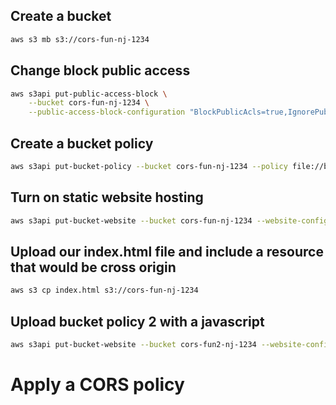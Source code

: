 ## Create a bucket

```sh
aws s3 mb s3://cors-fun-nj-1234
```
## Change block public access

```sh
aws s3api put-public-access-block \
    --bucket cors-fun-nj-1234 \
    --public-access-block-configuration "BlockPublicAcls=true,IgnorePublicAcls=true,BlockPublicPolicy=false,RestrictPublicBuckets=false"
```
## Create a bucket policy
```sh
aws s3api put-bucket-policy --bucket cors-fun-nj-1234 --policy file://bucket-policy.json
```
## Turn on static website hosting
```sh
aws s3api put-bucket-website --bucket cors-fun-nj-1234 --website-configuration file://website.json
```
## Upload our index.html file and include a resource that would be cross origin 
```sh
aws s3 cp index.html s3://cors-fun-nj-1234
```

## Upload bucket policy 2 with a javascript 
```sh
aws s3api put-bucket-website --bucket cors-fun2-nj-1234 --website-configuration file://website.json
```

# Apply a CORS policy
```sh

```
